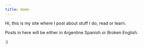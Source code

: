 ```yaml
---
title: Home
---
```


Hi, this is my site where I post about stuff I do, read or learn.

Posts in here will be either in Argentine Spanish or Broken English.

:)